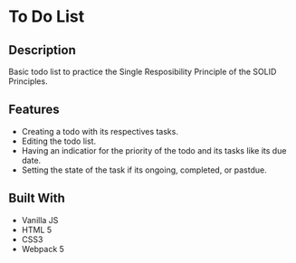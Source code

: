 # To Do List

## Description
Basic todo list to practice the Single Resposibility Principle of the SOLID Principles.
 
## Features

* Creating a todo with its respectives tasks.
* Editing the todo list.
* Having an indicatior for the priority of the todo and its tasks like its due date.
* Setting the state of the task if its ongoing, completed, or pastdue.

## Built With 
* Vanilla JS
* HTML 5
* CSS3
* Webpack 5